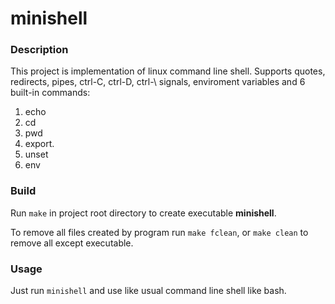# minishell

### Description

This project is implementation of linux command line shell. Supports quotes, redirects, pipes, ctrl-C, ctrl-D, ctrl-\ signals, enviroment variables and 6 built-in commands:

1. echo
2. cd
3. pwd
4. export.
5. unset
6. env

### Build

Run `make` in project root directory to create executable **minishell**.
 
To remove all files created by program run `make fclean`, or `make clean` to remove all except executable.
 
### Usage

Just run `minishell` and use like usual command line shell like bash.
